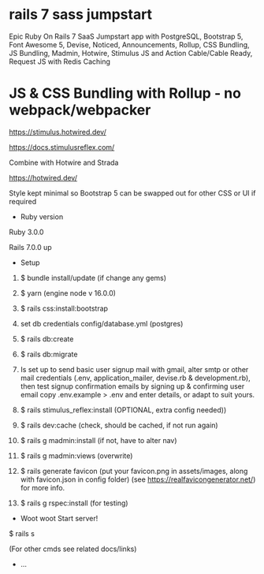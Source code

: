 # rails 7 sass jumpstart

Epic Ruby On Rails 7 SaaS Jumpstart app with PostgreSQL, Bootstrap 5, Font Awesome 5, Devise, Noticed, Announcements, Rollup, CSS Bundling, JS Bundling, Madmin, Hotwire, Stimulus JS and Action Cable/Cable Ready, Request JS with Redis Caching

# JS & CSS Bundling with Rollup - no webpack/webpacker

https://stimulus.hotwired.dev/

https://docs.stimulusreflex.com/

Combine with Hotwire and Strada

https://hotwired.dev/

Style kept minimal so Bootstrap 5 can be swapped out for other CSS or UI if required

* Ruby version

Ruby 3.0.0

Rails 7.0.0 up

* Setup

1. $ bundle install/update (if change any gems)
2. $ yarn  (engine node v 16.0.0)
3. $ rails css:install:bootstrap
4. set db credentials config/database.yml (postgres)
5. $ rails db:create
6. $ rails db:migrate
7. Is set up to send basic user signup mail with gmail, alter smtp or other mail credentials (.env, application_mailer, devise.rb & development.rb), then test signup confirmation emails by signing up & confirming user email
copy .env.example > .env and enter details, or adapt to suit yours.

8. $ rails stimulus_reflex:install (OPTIONAL, extra config needed))

9. $ rails dev:cache (check, should be cached, if not run again)
10. $ rails g madmin:install  (if not, have to alter nav)
11. $ rails g madmin:views  (overwrite)
12. $ rails generate favicon  (put your favicon.png in assets/images, along with favicon.json in config folder)
    (see https://realfavicongenerator.net/)  for more info.
13. $ rails g rspec:install  (for testing)

* Woot woot  Start server!

$ rails s

(For other cmds see  related docs/links)



* ...
